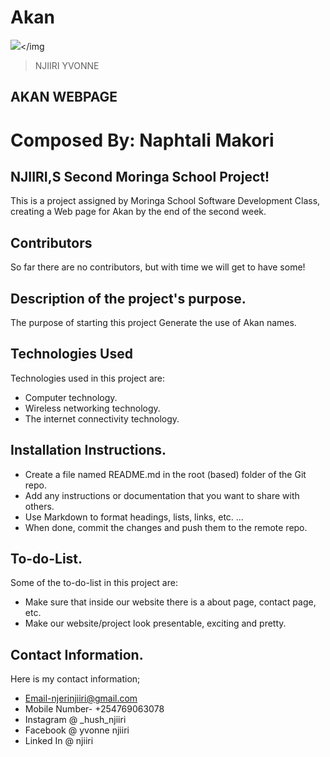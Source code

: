 # Akan

<img src="https://st.depositphotos.com/1003536/1276/v/600/depositphotos_12766529-stock-illustration-map-of-africa-with-vector.jpg"></img
>    NJIIRI YVONNE
## AKAN WEBPAGE
# Composed  By: Naphtali Makori
## NJIIRI,S Second Moringa School Project!
This is a project assigned by Moringa School Software Development Class, creating a Web page for Akan by the end of the second week.
## Contributors
So far there are no contributors, but with time we will get to have some!
## Description of the project's purpose.
The purpose of starting this project Generate the use of Akan names.
## Technologies Used
Technologies used in this project are:
* Computer technology.
* Wireless networking technology.
* The internet connectivity technology.
## Installation Instructions.
* Create a file named README.md in the root (based) folder of the Git repo.
* Add any instructions or documentation that you want to share with others.
* Use Markdown to format headings, lists, links, etc. ...
* When done, commit the changes and push them to the remote repo.
## To-do-List.
Some of the to-do-list in this project are:
* Make sure that inside our website there is a about page, contact page, etc.
* Make our website/project look presentable, exciting and pretty.
## Contact Information.
Here is my contact information;
* Email-njerinjiiri@gmail.com
* Mobile Number- +254769063078
* Instagram @ _hush_njiiri
* Facebook @ yvonne njiiri
* Linked In @ njiiri
